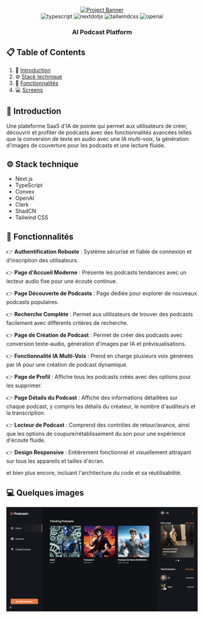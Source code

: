 <div align="center">
  <br />
    <a href="https://youtu.be/zfAb95tJvZQ" target="_blank">
      <img src="https://github.com/adrianhajdin/jsm_podcastr/assets/151519281/f61a58c2-f144-41f7-8bc9-5ad14752ceb3" alt="Project Banner">
    </a>
  <br />

  <div>
    <img src="https://img.shields.io/badge/-Typescript-black?style=for-the-badge&logoColor=white&logo=typescript&color=3178C6" alt="typescript" />
    <img src="https://img.shields.io/badge/-Next_._JS-black?style=for-the-badge&logoColor=white&logo=nextdotjs&color=000000" alt="nextdotjs" />
    <img src="https://img.shields.io/badge/-Tailwind_CSS-black?style=for-the-badge&logoColor=white&logo=tailwindcss&color=06B6D4" alt="tailwindcss" />
    <img src="https://img.shields.io/badge/-OpenAI-black?style=for-the-badge&logoColor=white&logo=openai&color=412991" alt="openai" />
  </div>

  <h3 align="center">AI Podcast Platform</h3>
</div>

## 📋 <a name="table">Table of Contents</a>

1. 🤖 [Introduction](#introduction)
2. ⚙️ [Stack technique](#tech-stack)
3. 🔋 [Fonctionnalités](#features)
4. 💻 [Screens](#screens)

## <a name="introduction">🤖 Introduction</a>

Une plateforme SaaS d'IA de pointe qui permet aux utilisateurs de créer, découvrir et profiter de podcasts avec des fonctionnalités avancées telles que la conversion de texte en audio avec une IA multi-voix, la génération d'images de couverture pour les podcasts et une lecture fluide.

## <a name="tech-stack">⚙️ Stack technique</a>

- Next.js
- TypeScript
- Convex
- OpenAI
- Clerk
- ShadCN
- Tailwind CSS

## <a name="features">🔋 Fonctionnalités</a>

👉 **Authentification Robuste** : Système sécurisé et fiable de connexion et d'inscription des utilisateurs.

👉 **Page d'Accueil Moderne** : Présente les podcasts tendances avec un lecteur audio fixe pour une écoute continue.

👉 **Page Découverte de Podcasts** : Page dédiée pour explorer de nouveaux podcasts populaires.

👉 **Recherche Complète** : Permet aux utilisateurs de trouver des podcasts facilement avec différents critères de recherche.

👉 **Page de Création de Podcast** : Permet de créer des podcasts avec conversion texte-audio, génération d'images par IA et prévisualisations.

👉 **Fonctionnalité IA Multi-Voix** : Prend en charge plusieurs voix générées par IA pour une création de podcast dynamique.

👉 **Page de Profil** : Affiche tous les podcasts créés avec des options pour les supprimer.

👉 **Page Détails du Podcast** : Affiche des informations détaillées sur chaque podcast, y compris les détails du créateur, le nombre d'auditeurs et la transcription.

👉 **Lecteur de Podcast** : Comprend des contrôles de retour/avance, ainsi que les options de coupure/rétablissement du son pour une expérience d'écoute fluide.

👉 **Design Responsive** : Entièrement fonctionnel et visuellement attrayant sur tous les appareils et tailles d'écran.

et bien plus encore, incluant l'architecture du code et sa réutilisabilité.

## <a name="screens">💻 Quelques images</a>

![Screen 1](public/screens/screen_1.png)
